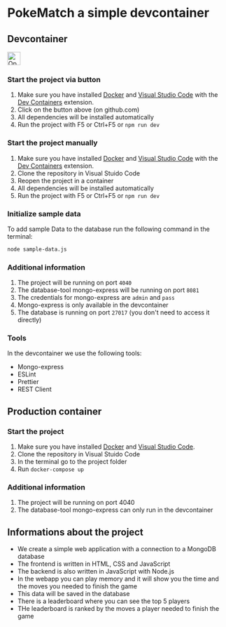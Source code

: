 # PokeMatch a simple devcontainer

## Devcontainer

<a href="https://vscode.dev/redirect?url=vscode://ms-vscode-remote.remote-containers/cloneInVolume?url=https://github.com/lorenzboss/pokematch.git">
  <img 
    src="https://img.shields.io/badge/Open_in-DevContainer-blue?logo=visual-studio-code" 
    alt="Open in DevContainer" 
    height="30"
  >
</a>

### Start the project via button

1. Make sure you have installed [Docker](https://www.docker.com/get-started) and [Visual Studio Code](https://code.visualstudio.com/download) with the [Dev Containers](https://marketplace.visualstudio.com/items?itemName=ms-vscode-remote.remote-containers) extension.
2. Click on the button above (on github.com)
3. All dependencies will be installed automatically
4. Run the project with F5 or Ctrl+F5 or `npm run dev`

### Start the project manually

1. Make sure you have installed [Docker](https://www.docker.com/get-started) and [Visual Studio Code](https://code.visualstudio.com/download) with the [Dev Containers](https://marketplace.visualstudio.com/items?itemName=ms-vscode-remote.remote-containers) extension.
2. Clone the repository in Visual Stuido Code
3. Reopen the project in a container
4. All dependencies will be installed automatically
5. Run the project with F5 or Ctrl+F5 or `npm run dev`

### Initialize sample data

To add sample Data to the database run the following command in the terminal:

```bash
node sample-data.js
```

### Additional information

1. The project will be running on port `4040`
2. The database-tool mongo-express will be running on port `8081`
3. The credentials for mongo-express are `admin` and `pass`
4. Mongo-express is only available in the devcontainer
5. The database is running on port `27017` (you don't need to access it directly)

### Tools

In the devcontainer we use the following tools:

- Mongo-express
- ESLint
- Prettier
- REST Client

## Production container

### Start the project

1. Make sure you have installed [Docker](https://www.docker.com/get-started) and [Visual Studio Code](https://code.visualstudio.com/download).
2. Clone the repository in Visual Stuido Code
3. In the terminal go to the project folder
4. Run `docker-compose up`

### Additional information

1. The project will be running on port 4040
2. The database-tool mongo-express can only run in the devcontainer

## Informations about the project

- We create a simple web application with a connection to a MongoDB database
- The frontend is written in HTML, CSS and JavaScript
- The backend is also written in JavaScript with Node.js
- In the webapp you can play memory and it will show you the time and the moves you needed to finish the game
- This data will be saved in the database
- There is a leaderboard where you can see the top 5 players
- THe leaderboard is ranked by the moves a player needed to finish the game
